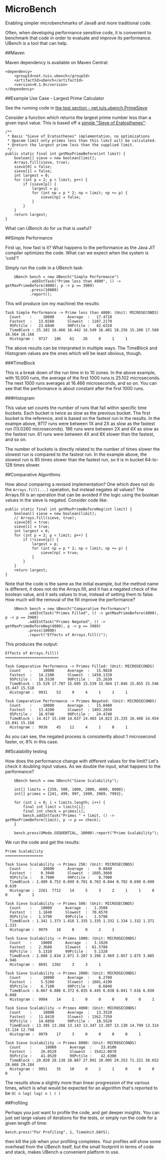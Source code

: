 # MicroBench
Enabling simpler microbenchmarks of Java8 and more traditional code.

Often, when developing performance sensitive code, it is convenient to benchmark that code in order to evaluate and improve its performance. UBench is a tool that can help.

##Maven

Maven dependency is available on Maven Central:

    <dependency>
        <groupId>net.tuis.ubench</groupId>
        <artifactId>ubench</artifactId>
        <version>0.1.0</version>
    </dependency>

##Example Use Case - Largest Prime Calculator

See the running code in [the test section - net.tuis.ubench.PrimeSieve](https://github.com/rolfl/MicroBench/blob/master/src/test/java/net/tuis/ubench/PrimeSieve.java)

Consider a function which returns the largest prime number less than a given input value. This is based off a [simple "Sieve of Eratosthenes"](http://en.wikipedia.org/wiki/Sieve_of_Eratosthenes):

    /**
     * Basic "Sieve of Eratosthenes" implementation, no optimizations 
     * @param limit only primes less than this limit will be calculated.
     * @return the largest prime less than the supplied limit.
     */
    public static final int getMaxPrimeBefore(int limit) {
        boolean[] sieve = new boolean[limit];
        Arrays.fill(sieve, true);
        sieve[0] = false;
        sieve[1] = false;
        int largest = 0;
        for (int p = 2; p < limit; p++) {
            if (sieve[p]) {
                largest = p;
                for (int np = p * 2; np < limit; np += p) {
                    sieve[np] = false;
                }
            }
        }
        return largest;
    }

What can UBench do for us that is useful?

##Simple Performance

First up, how fast is it? What happens to the performance as the Java JIT compiler optimizes the code. What can we expect when the system is 'cold'?

Simply run the code in a UBench task:

        UBench bench = new UBench("Simple Performance")
               .addIntTask("Prime less than 4000", () -> getMaxPrimeBefore(4000), p -> p == 3989)
               .press(10000)
               .report();

This will produce (on my machine) the results:

    Task Simple Performance -> Prime less than 4000: (Unit: MICROSECONDS)
      Count    :     10000      Average  :   17.4710
      Fastest  :   13.0260      Slowest  : 1107.2170
      95Pctile :   23.6840      99Pctile :   42.6310
      TimeBlock : 25.102 16.466 16.442 16.549 16.401 18.256 15.208 17.560 16.564 16.166
      Histogram :  9717   186    61    26     8     1     1

The above results can be interpreted in multiple ways. The TimeBlock and Histogram values are the ones which will be least obvious, though.

###TimeBlock

This is a break down of the run time in to 10 zones. In the above example, with 10,000 runs, the average of the first 1000 runs is 25.102 microseconds. The next 1000 runs averages at 16.466 microseconds, and so on. You can see that the performance is about constant after the first 1000 runs.

###Histogram

This value set counts the number of runs that fall within specific time buckets. Each bucket is twice as slow as the previous bucket. The first bucket is the reference, and is based on the fastest run in the results. In the exampe above, 9717 runs were between 1X and 2X as slow as the fastest run (13.0260 microseconds). 186 runs were between 2X and 4X as slow as the fastest run. 61 runs were between 4X and 8X slower than the fastest, and so on.

The number of buckets is directly related to the number of times slower the slowest run is compared to the fastest run. In the example above, the slowest run is 85 times slower than the fastest run, so it is in bucket 64-to-128 times slower. 

##Comparative Algorithms
 
How about comparing a revised implementation? One which does not do the ```Arrays.fill(...)``` operation, but instead negates all values? The Arrays.fill is an operation that can be avoided if the logic using the boolean values in the sieve is negated. Consider code like:

    public static final int getMaxPrimeBeforeNeg(int limit) {
        boolean[] sieve = new boolean[limit];
        // Arrays.fill(sieve, true);
        sieve[0] = true;
        sieve[1] = true;
        int largest = 0;
        for (int p = 2; p < limit; p++) {
            if (!sieve[p]) {
                largest = p;
                for (int np = p * 2; np < limit; np += p) {
                    sieve[np] = true;
                }
            }
        }
        return largest;
    }

Note that the code is the same as the initial example, but the method name is different, it does not do the Arrays.fill, and it has a negated check of the boolean value, and it sets values to true, instead of setting them to false. How much will the removal of the fill improve the performance?

        UBench bench = new UBench("Comparative Performance")
              .addIntTask("Primes Filled", () -> getMaxPrimeBefore(4000), p -> p == 3989)
              .addIntTask("Primes Negated", () -> getMaxPrimeBeforeNeg(4000), p -> p == 3989)
              .press(10000)
              .report("Effects of Arrays.fill()");

This produces the output:

    Effects of Arrays.fill()
    ========================
    
    Task Comparative Performance -> Primes Filled: (Unit: MICROSECONDS)
      Count    :     10000      Average  :   15.9820
      Fastest  :   14.2100      Slowest  : 1458.1320
      95Pctile :   18.5530      99Pctile :   25.2630
      TimeBlock : 15.529 17.707 15.695 15.539 15.944 17.046 15.855 15.546 15.447 15.518
      Histogram :  9931    53     9     4     1     1     1
    
    Task Comparative Performance -> Primes Negated: (Unit: MICROSECONDS)
      Count    :     10000      Average  :   15.0480
      Fastest  :   13.4200      Slowest  : 1403.2650
      95Pctile :   16.9740      99Pctile :   24.4740
      TimeBlock : 14.417 15.140 14.637 14.483 14.823 15.335 16.488 14.954 15.041 15.168
      Histogram :  9938    45    11     4     1     0     1

As you can see, the negated process is consistently about 1 microsecond faster, or, 8% in this case.
 
##Scalability testing

How does the performance change with different values for the limit? Let's check it doubling input values. As we double the input, what happens to the performance?

        UBench bench = new UBench("Sieve Scalability");
        
        int[] limits = {250, 500, 1000, 2000, 4000, 8000};
        int[] primes = {241, 499, 997, 1999, 3989, 7993};
        
        for (int i = 0; i < limits.length; i++) {
            final int limit = limits[i];
            final int check = primes[i];
            bench.addIntTask("Primes " + limit, () -> getMaxPrimeBefore(limit), p -> p == check);
        }
        
        bench.press(UMode.SEQUENTIAL, 10000).report("Prime Scalability");

We run the code and get the results:

```
Prime Scalability
=================

Task Sieve Scalability -> Primes 250: (Unit: MICROSECONDS)
  Count    :     10000      Average  :    0.8840
  Fastest  :    0.3940      Slowest  : 1605.3660
  95Pctile :    0.7900      99Pctile :    0.7900
  TimeBlock : 2.409 0.753 0.699 0.701 0.703 0.844 0.702 0.699 0.690 0.639
  Histogram :  2261  7712    14     5     3     2     1     1     0     0     0     1

Task Sieve Scalability -> Primes 500: (Unit: MICROSECONDS)
  Count    :    10000      Average  :   1.3500
  Fastest  :   1.1840      Slowest  :  70.6570
  95Pctile :   1.5790      99Pctile :   1.5790
  TimeBlock : 1.341 1.373 1.416 1.335 1.335 1.332 1.334 1.332 1.371 1.333
  Histogram :  9979    18     0     0     2     1

Task Sieve Scalability -> Primes 1000: (Unit: MICROSECONDS)
  Count    :    10000      Average  :   3.1920
  Fastest  :   2.3680      Slowest  :  61.5780
  95Pctile :   5.1310      99Pctile :   5.1320
  TimeBlock : 2.888 2.834 2.871 3.207 3.396 2.969 2.857 2.875 3.085 4.946
  Histogram :  8691  1302     3     3     1

Task Sieve Scalability -> Primes 2000: (Unit: MICROSECONDS)
  Count    :     10000      Average  :    6.2780
  Fastest  :    5.5260      Slowest  : 1601.4190
  95Pctile :    6.7100      99Pctile :    8.6840
  TimeBlock : 6.067 6.086 6.372 6.035 6.445 6.038 6.041 7.616 6.038 6.048
  Histogram :  9984    14     1     0     0     0     0     0     1

Task Sieve Scalability -> Primes 4000: (Unit: MICROSECONDS)
  Count    :     10000      Average  :   13.3520
  Fastest  :   11.8410      Slowest  : 1562.7350
  95Pctile :   14.6050      99Pctile :   18.5520
  TimeBlock : 13.395 13.266 13.143 13.347 13.207 13.130 14.799 13.314 13.124 12.798
  Histogram :  9979    17     3     0     0     0     0     1

Task Sieve Scalability -> Primes 8000: (Unit: MICROSECONDS)
  Count    :      10000      Average  :    33.0100
  Fastest  :    26.0520      Slowest  : 35412.0070
  95Pctile :    41.0520      99Pctile :    42.6300
  TimeBlock : 28.020 28.138 28.887 27.991 28.095 29.253 71.221 30.652 28.668 29.184
  Histogram :  9951    35    10     0     2     1     0     0     0     0     1

```
   
The results show a slightly more than linear progression of the various times, which is what would be expected for an algorithm that's reported to be ``O( n log( log( n ) ) )``
 
##Profiling

Perhaps you just want to profile the code, and get deeper insights. You can just set large values of iterations for the tests, or simply run the code for a given length of time:

    bench.press("For Profiling", 1, TimeUnit.DAYS);
    
then kill the job when your profiling completes. Your profiles will show some overhead from the UBench itself, but the small footprint in terms of code and stack, makes UBench a convenient platform to use.